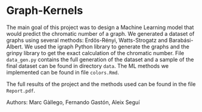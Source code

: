 # Graph-Kernels
The main goal of this project was to design a Machine Learning model that would predict the chromatic number of a graph. We generated a dataset of graphs using several methods: Erdös-Rényi, Watts-Strogatz and Barabási-Albert. We used the igraph Python library to generate the graphs and the grinpy library to get the exact calculation of the chromatic number. File `data_gen.py` contains the full generation of the dataset and a sample of the final dataset can be found in directory `data`. The ML methods we implemented can be found in file `colors.Rmd`. 

The full results of the project and the methods used can be found in the file `Report.pdf`. 

Authors: Marc Gàllego, Fernando Gastón, Aleix Seguí

